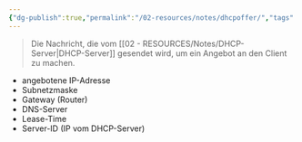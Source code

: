 ```yaml
---
{"dg-publish":true,"permalink":"/02-resources/notes/dhcpoffer/","tags":["netzwerk/protocol"],"noteIcon":"","updated":"2025-07-12T13:31:41.291+02:00"}
---
```


>Die Nachricht, die vom [[02 - RESOURCES/Notes/DHCP-Server\|DHCP-Server]] gesendet wird, um ein Angebot an den Client zu machen.

- angebotene IP-Adresse
- Subnetzmaske
- Gateway (Router)
- DNS-Server
- Lease-Time
- Server-ID (IP vom DHCP-Server)